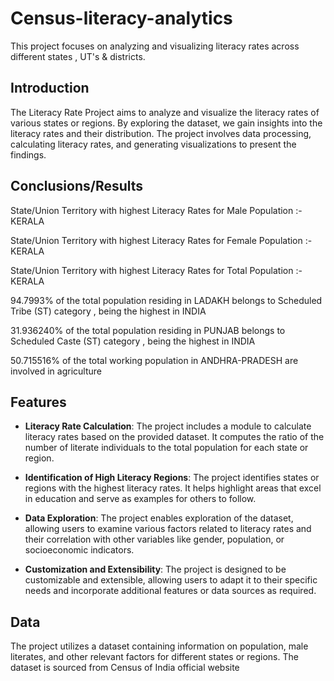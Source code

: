 # Census-literacy-analytics
This project focuses on analyzing and visualizing literacy rates across different states , UT's & districts.

## Introduction
The Literacy Rate Project aims to analyze and visualize the literacy rates of various states or regions. By exploring the dataset, we gain insights into the literacy rates and their distribution. The project involves data processing, calculating literacy rates, and generating visualizations to present the findings.

## Conclusions/Results
State/Union Territory with highest Literacy Rates for Male Population :- KERALA

State/Union Territory with highest Literacy Rates for Female Population :- KERALA

State/Union Territory with highest Literacy Rates for Total Population :- KERALA

94.7993% of the total population residing in LADAKH belongs to Scheduled Tribe (ST) category , being the highest in INDIA

31.936240% of the total population residing in PUNJAB belongs to Scheduled Caste (ST) category , being the highest in INDIA

50.715516% of the total working population in ANDHRA-PRADESH are involved in agriculture

## Features
- **Literacy Rate Calculation**: The project includes a module to calculate literacy rates based on the provided dataset. It computes the ratio of the number of literate individuals to the total population for each state or region.

- **Identification of High Literacy Regions**: The project identifies states or regions with the highest literacy rates. It helps highlight areas that excel in education and serve as examples for others to follow.

- **Data Exploration**: The project enables exploration of the dataset, allowing users to examine various factors related to literacy rates and their correlation with other variables like gender, population, or socioeconomic indicators.

- **Customization and Extensibility**: The project is designed to be customizable and extensible, allowing users to adapt it to their specific needs and incorporate additional features or data sources as required.

  
## Data
The project utilizes a dataset containing information on population, male literates, and other relevant factors for different states or regions. The dataset is sourced from Census of India official website


